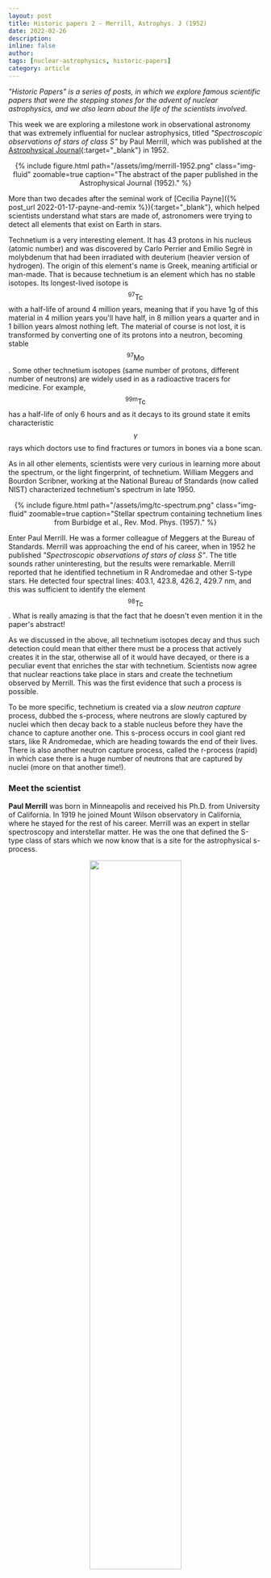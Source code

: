 ```yaml
---
layout: post
title: Historic papers 2 - Merrill, Astrophys. J (1952)
date: 2022-02-26
description:
inline: false
author:
tags: [nuclear-astrophysics, historic-papers]
category: article
---
```


*"Historic Papers" is a series of posts, in which we explore famous scientific papers that were the stepping stones for the advent of nuclear astrophysics, and we also learn about the life of the scientists involved.* <br>


This week we are exploring a milestone work in observational astronomy that was extremely influential for nuclear astrophysics, titled *"Spectroscopic observations of stars of class S"* by Paul Merrill, which was published at the [Astrophysical Journal](https://articles.adsabs.harvard.edu/cgi-bin/nph-iarticle_query?1952ApJ...116...21M&defaultprint=YES&filetype=.pdf){:target="\_blank"} in 1952.

<center>
    <div class="row justify-content-sm-center">
        <div class="col-sm mt-2 mt-md-0">
            {% include figure.html path="/assets/img/merrill-1952.png" class="img-fluid" zoomable=true caption="The abstract of the paper published in the Astrophysical Journal (1952)." %}
        </div>
    </div>
</center>

More than two decades after the seminal work of [Cecilia Payne]({% post_url 2022-01-17-payne-and-remix %}){:target="\_blank"}, which helped scientists understand what stars are made of,
astronomers were trying to detect all elements that exist on Earth in stars.

Technetium is a very interesting element. It has 43 protons in his nucleus (atomic number)
and was discovered by Carlo Perrier and Emilio Segrè in
molybdenum that had been irradiated with deuterium (heavier version of hydrogen).
The origin of this element's name is Greek, meaning artificial or man-made. That is because
technetium is an element which has no stable isotopes. Its longest-lived isotope is $$\mathrm{^{97}Tc}$$ with a half-life of around 4 million years, meaning that if you have 1g of
this material in 4 million years you'll have half, in 8 million years a quarter and in
1 billion years almost nothing left. The material of course is not lost, it is transformed
by converting one of its protons into a neutron, becoming stable $$\mathrm{^{97}Mo}$$. Some
other technetium isotopes (same number of protons, different number of neutrons) are widely used in
as a radioactive tracers for medicine. For example, $$\mathrm{^{99m}Tc}$$ has a half-life of only 6 hours and as it decays to its ground state it emits characteristic $$\gamma$$ rays
which doctors use to find fractures or tumors in bones via a bone scan.

As in all other elements, scientists were very curious in learning more about the spectrum,
or the light fingerprint, of technetium. William Meggers and Bourdon Scribner, working at the
National Bureau of Standards (now called NIST) characterized technetium's spectrum in late 1950.

<center>
    <div class="row justify-content-sm-center">
        <div class="col-sm mt-2 mt-md-0">
            {% include figure.html path="/assets/img/tc-spectrum.png" class="img-fluid" zoomable=true caption="Stellar spectrum containing technetium lines from Burbidge et al., Rev. Mod. Phys. (1957)." %}
        </div>
    </div>
</center>

Enter Paul Merrill. He was a former colleague of Meggers at the Bureau of Standards. Merrill
was approaching the end of his career, when in 1952 he published *"Spectroscopic observations of stars of class S"*. The title sounds rather uninteresting, but the results were remarkable.
Merrill reported that he identified technetium in R Andromedae and other S-type stars. He detected four spectral lines: 403.1, 423.8, 426.2, 429.7 nm, and this was sufficient to
identify the element $$\mathrm{^{98}Tc}$$. What is really amazing is that the fact that he doesn't even mention it in the paper's abstract!

As we discussed in the above, all technetium isotopes decay and thus such detection could
mean that either there must be a process that actively creates it in the star, otherwise all of it would have decayed, or there is a peculiar event that enriches the star with technetium.
Scientists now agree that nuclear reactions take place in stars and create the technetium observed by Merrill. This was the first evidence that such a process is possible.

To be more specific, technetium is created via a *slow neutron capture* process, dubbed the s-process, where neutrons are slowly captured by nuclei which then decay back to a stable nucleus before they have the chance to capture another one. This s-process occurs in cool giant red stars, like R Andromedae, which are heading towards the end of their lives. There is also another neutron capture process, called the r-process (rapid) in which case there is a huge number of neutrons that are captured by nuclei (more on that another time!).


### Meet the scientist

**Paul Merrill** was born in Minneapolis and received his Ph.D. from University of California. In 1919 he joined Mount Wilson observatory in California, where he stayed for the rest of his career. Merrill was an expert in stellar spectroscopy and interstellar matter. He was the one
that defined the S-type class of stars which we now know that is a site for the astrophysical
s-process.

<center>
    <div class="row justify-content-sm-center">
        <div class="col-sm mt-3 mt-md-0">
            <img class="img-fluid" src="{{ site.baseurl }}/assets/img/merrill-1929.jpg" width="60%" alt="" title="" data-zoomable=""/>
            <div class="caption">
              Paul Merrill seated beside a spectrograph mounted on the 60-inch telescope, Mount Wilson Observatory. Image courtesy of the Observatories of the Carnegie Institution for Science Collection at the Huntington Library, San Marino, California.
            </div>
        </div>

        <div class="col-sm mt-3 mt-md-0">
            <img class="img-fluid" src="{{ site.baseurl }}/assets/img/merrill-pool-1950.jpg" width="70%" alt="" title="" data-zoomable=""/>
            <div class="caption">
             Scientists playing pool in the Hooker cottage, Mount Wilson Observatory. Merrill is at the left. Image courtesy of the Observatories of the Carnegie Institution for Science Collection at the Huntington Library, San Marino, California.
            </div>
        </div>
    </div>
</center>

---
[P. Merrill, Astrophys. J 116, 21 (1952)](https://articles.adsabs.harvard.edu/cgi-bin/nph-iarticle_query?1952ApJ...116...21M&defaultprint=YES&filetype=.pdf){:target="\_blank"}

[Paul W. Merrill: Bibliographical Memoir by Olin C. Wilson](http://www.nasonline.org/publications/biographical-memoirs/memoir-pdfs/merrill-paul.pdf){:target="\_blank"}

[The synthesis of elements by Giora Shaviv](https://link.springer.com/book/10.1007/978-3-642-28385-7){:target="\_blank"}
